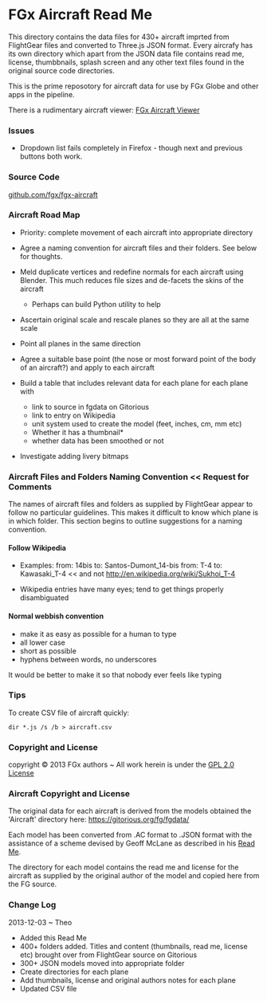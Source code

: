 FGx Aircraft Read Me
====================

This directory contains the data files for 430+ aircraft imprted from FlightGear files and converted to Three.js JSON format.
Every aircrafy has its own directory which apart from the JSON data file contains read me, license, thumbbnails, splash screen 
and any other text files found in the original source code directories.

This is the prime reposotory for aircraft data for use by FGx Globe and other apps in the pipeline.

There is a rudimentary aircraft viewer: [FGx Aircraft Viewer]( ../aircraft-viewer/r2/aircraft-viewer.html )
 

### Issues
* Dropdown list fails completely in Firefox - though next and previous buttons both work.

### Source Code
[github.com/fgx/fgx-aircraft](https://github.com/fgx/fgx-aircraft/tree/gh-pages/ )

### Aircraft Road Map
* Priority: complete movement of each aircraft into appropriate directory
* Agree a naming convention for aircraft files and their folders. See below for thoughts.

* Meld duplicate vertices and redefine normals for each aircraft using Blender. 
	This much reduces file sizes and de-facets the skins of the aircraft
	* Perhaps can build Python utility to help
* Ascertain original scale and rescale planes so they are all at the same scale
* Point all planes in the same direction
* Agree a suitable base point (the nose or most forward point of the body of an aircraft?) and apply to each aircraft
* Build a table that includes relevant data for each plane for each plane with 
	* link to source in fgdata on Gitorious
	* link to entry on Wikipedia
	* unit system used to create the model (feet, inches, cm, mm etc)
	* Whether it has a thumbnail*
	* whether data has been smoothed or not

* Investigate adding livery bitmaps


### Aircraft Files and Folders Naming Convention << Request for Comments

The names of aircraft files and folders as supplied by FlightGear appear to follow no particular guidelines. 
This makes it difficult to know which plane is in which folder.
This section begins to outline suggestions for a naming convention.


#### Follow Wikipedia

* Examples:
	from: 14bis
	to: Santos-Dumont_14-bis
	from: T-4
	to: Kawasaki_T-4  << and not http://en.wikipedia.org/wiki/Sukhoi_T-4
	
* Wikipedia entries have many eyes; tend to get things properly disambiguated 

#### Normal webbish convention
* make it as easy as possible for a human to type 
* all lower case
* short as possible
* hyphens between words, no underscores 

It would be better to make it so that nobody ever feels like typing


### Tips
To create CSV file of aircraft quickly:

    dir *.js /s /b > aircraft.csv


### Copyright and License
copyright &copy; 2013 FGx authors ~ All work herein is under the [GPL 2.0 License](https://github.com/fgx/fgx-aircraft/blob/gh-pages/license.md)


### Aircraft Copyright and License
The original data for each aircraft is derived from the models obtained the 'Aircraft' directory here: https://gitorious.org/fg/fgdata/

Each model has been converted from .AC format to .JSON format with the assistance of a scheme devised by Geoff McLane as described in his [Read Me](https://github.com/fgx/fgx-aircraft/blob/gh-pages/readme-r1.md).

The directory for each model contains the read me and license for the aircraft as supplied by the original author of the model and copied here from the FG source.


### Change Log

2013-12-03 ~ Theo
* Added this Read Me
* 400+ folders added. Titles and content (thumbnails, read me, license etc) brought over from FlightGear source on Gitorious
* 300+ JSON models moved into appropriate folder
* Create directories for each plane
* Add thumbnails, license and original authors notes for each plane 
* Updated CSV file